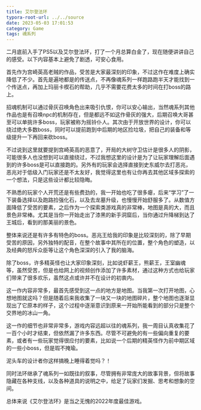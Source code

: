 ```yaml
---
title: 艾尔登法环
typora-root-url: ../../source
date: 2023-05-03 17:01:53
category: Game
tags: 魂系列
---
```


二月底前入手了PS5以及艾尔登法环，打了一个月总算白金了，现在随便讲讲自己的感受。以下内容基本上避免了剧透，可安心食用。

首先作为宫崎英高老贼的作品，受苦是大家最深刻的印象，不过这作在难度上确实降低了不少。首先是遍地都是的传送点，不再像魂系列一样跑路跑半天才能找到一个传送点，再加上玛丽卡楔石的帮助，几乎不需要花费太多的时间在打boss的路上。

招魂机制可以通过骨灰召唤角色出来吸引仇恨，你可以安心输出，当然魂系列其他作品也是有召唤npc的机制存在，但是都远不如这作骨灰的强大，后期召唤大哥甚至可以单挑许多boss，玩家被称为摇铃仆人。其次由于开放世界的设计，你可以绕过绝大多数boss，同时可以提前跑到中后期的地区捡垃圾，把自己的装备和等级提升一下再回来砍boss。

不过说到这里就要提到宫崎英高的恶意了，开局的大树守卫估计是很多人的阴影，可能很多人也没想到可以直接绕过，不过我想这里的设计是为了让玩家理解后面遇到的许多boss是可以直接跑的。另外有的玩家会选择直接到史东威尔去打恶兆，恶兆对于低级入门玩家还是不太友好，我觉得这里也有让你再去其他区域多探索的一个想法，只是这些设计都比较隐晦。

不熟悉的玩家个人开荒还是有些费劲的，我一开始也吃了很多瘪，后来“学习”了一下装备选择以及跑路捡强化石，以及去龙墓升级，也慢慢开始舒服多了。从数值方面降低了受苦的要素，之后作为一个探索类游戏真的非常棒，地图是真的大，而且景色非常棒。尤其是当你一开始走出了漆黑的新手洞窟后，当你通过升降梯到达了王城后，看到的那美丽的景色。

整体来说还是有许多有特色的boss。恶兆王给我的印象是比较深刻的，除了早期受苦的原因，另外独特的配音，在整个故事中其所在的位置，整个角色的塑造，以及经典的怒斥众臣等让这个角色深深的引入了我的脑海。

除了boss，许多精英怪也让大家印象深刻，比如说虾薪王，熊薪王，王室幽魂等，虽然受苦，但是也给网上的视频创作添加了许多素材，通过这种方式也给玩家们带来了很多欢乐，虽然这点或许并不在设计的初衷内。

这一作内容非常多，最首先感受到这一点的地方是地图。当我第一次打开地图，心想地图就这吗？但是随着后来我收集了一块又一块的地图碎片，整个地图也逐渐显现出了它原本的样子，这个过程中逐渐意识到原来一开始所能看到的部分只是整个交界地的冰山一角。

这一作的细节也非常非常多，游戏内容远超以往的魂系列，我一周目认真收集花了一百个小时才结束，但依然漏了许多东西。尽管不可避免的有一些偏向重复的要素，或者有一些玩家觉得很应付的要素，比如说一个后期的精英怪作为前中期区域的一些小boss，但是瑕不掩瑜。

泥头车的设计者你这样搞晚上睡得着觉吗？！

同时法环继承了魂系列一如既往的叙事，尽管拥有非常庞大的故事背景，但将故事隐藏在各种支线，以及各种道具的说明之中，给足了玩家们发掘、思考和想象的空间。

总体来说《艾尔登法环》是当之无愧的2022年度最佳游戏。
